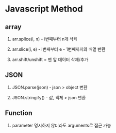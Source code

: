 # Javascript Method

## array

1. arr.splice(i, n) - i번째부터 n개 삭제

2. arr.slice(i, e) - i번째부터 e - 1번째까지의 배열 반환

3. arr.shift/unshift = 맨 앞 데이터 삭제/추가

## JSON

1. JSON.parse(json) - json > object 변환

2. JSON.stringify() - 값, 객체 > json 변환

## Function

1. parameter 명시하지 않더라도 arguments로 접근 가능